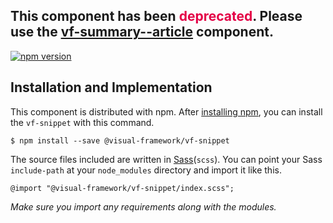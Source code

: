 <h2>This component has been <span style="color: rgb(228, 0, 70);">deprecated</span>. Please use the <a class="vf-link" href="../detail/vf-summary-article">vf-summary--article</a> component.</h2>

[![npm version](https://badge.fury.io/js/%40visual-framework%2Fvf-snippet.svg)](https://badge.fury.io/js/%40visual-framework%2Fvf-snippet)

## Installation and Implementation

This component is distributed with npm. After [installing npm](https://www.npmjs.com/get-npm), you can install the `vf-snippet` with this command.

```
$ npm install --save @visual-framework/vf-snippet
```

The source files included are written in [Sass](http://sass-lang.com)(`scss`). You can point your Sass `include-path` at your `node_modules` directory and import it like this.

```
@import "@visual-framework/vf-snippet/index.scss";
```

_Make sure you import any requirements along with the modules._
